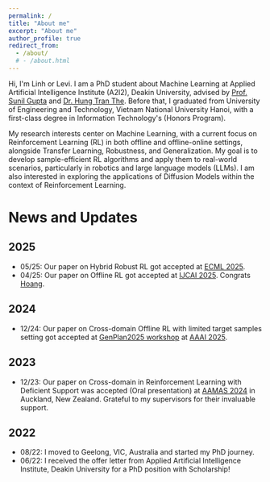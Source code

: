```yaml
---
permalink: /
title: "About me"
excerpt: "About me"
author_profile: true
redirect_from: 
  - /about/
  # - /about.html
---
```


Hi, I'm Linh or Levi. I am a PhD student about Machine Learning at Applied Artificial Intelligence Institute (A2I2), Deakin University, advised by [Prof. Sunil Gupta](https://personal-sites.deakin.edu.au/~sunilg/) and [Dr. Hung Tran The](https://scholar.google.com.au/citations?user=um-FS-gAAAAJ&hl=en). Before that, I graduated from University of Engineering and Technology, Vietnam National University Hanoi, with a first-class degree in Information Technology's (Honors Program). 

<!-- My research interests are about Machine Learning problems. Currently, I'm focussing on Reinforcement Learning problems in Offline and Offline-Online settings, Transfer Learning, Robustness and Generalization with the aim to develop Sample Efficient RL Algorithms. I'm also intersted on Diffusion Model with its applications for Reinforcement Learning. -->
<!-- My research interests lie in Machine Learning, with a current focus on Reinforcement Learning in Offline and Offline-Online settings, as well as Transfer Learning, Robustness, and Generalization. My goal is to develop sample-efficient RL algorithms, as well as to bring RL algorithms to real world applications in robotics or LLMs. Additionally, I am interested in Diffusion Models and their applications in Reinforcement Learning. -->

My research interests center on Machine Learning, with a current focus on Reinforcement Learning (RL) in both offline and offline-online settings, alongside Transfer Learning, Robustness, and Generalization. My goal is to develop sample-efficient RL algorithms and apply them to real-world scenarios, particularly in robotics and large language models (LLMs). I am also interested in exploring the applications of Diffusion Models within the context of Reinforcement Learning.

News and Updates
======

2025
------
- 05/25: Our paper on Hybrid Robust RL got accepted at [ECML 2025](https://ecmlpkdd.org/2025/). 
- 04/25: Our paper on Offline RL got accepted at [IJCAI 2025](https://2025.ijcai.org/). Congrats [Hoang](https://www.linkedin.com/in/minh-hoang-henry-nguyen-521500175/). 

2024
------
- 12/24: Our paper on Cross-domain Offline RL with limited target samples setting got accepted at [GenPlan2025 workshop](https://aair-lab.github.io/genplan25/) at [AAAI 2025](https://aaai.org/conference/aaai/aaai-25/). 


2023
------
- 12/23: Our paper on Cross-domain in Reinforcement Learning with Deficient Support was accepted (Oral presentation) at [AAMAS 2024](https://www.aamas2024-conference.auckland.ac.nz/) in Auckland, New Zealand. Grateful to my supervisors for their invaluable support.

2022
------
- 08/22: I moved to Geelong, VIC, Australia and started my PhD journey.
- 06/22: I received the offer letter from Applied Artificial Intelligence Institute, Deakin University for a PhD position with Scholarship!